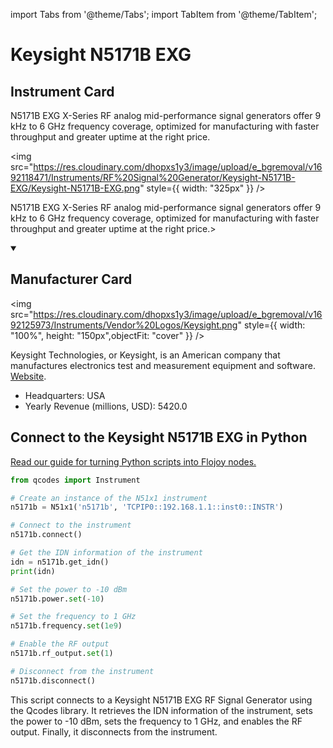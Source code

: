 
import Tabs from '@theme/Tabs';
import TabItem from '@theme/TabItem';

# Keysight N5171B EXG

## Instrument Card

<div className="flex">

<div>

N5171B EXG X-Series RF analog mid-performance signal generators offer 9 kHz to 6 GHz frequency coverage, optimized for manufacturing with faster throughput and greater uptime at the right price.

</div>

<img src="https://res.cloudinary.com/dhopxs1y3/image/upload/e_bgremoval/v1692118471/Instruments/RF%20Signal%20Generator/Keysight-N5171B-EXG/Keysight-N5171B-EXG.png" style={{ width: "325px" }} />

</div>

N5171B EXG X-Series RF analog mid-performance signal generators offer 9 kHz to 6 GHz frequency coverage, optimized for manufacturing with faster throughput and greater uptime at the right price.>

<details open>
<summary><h2>Manufacturer Card</h2></summary>

<img src="https://res.cloudinary.com/dhopxs1y3/image/upload/e_bgremoval/v1692125973/Instruments/Vendor%20Logos/Keysight.png" style={{ width: "100%", height: "150px",objectFit: "cover" }} />

Keysight Technologies, or Keysight, is an American company that manufactures electronics test and measurement equipment and software. <a href="https://www.keysight.com/us/en/home.html">Website</a>.

<ul>
  <li>Headquarters: USA</li>
  <li>Yearly Revenue (millions, USD): 5420.0</li>
</ul>
</details>

## Connect to the Keysight N5171B EXG in Python

[Read our guide for turning Python scripts into Flojoy nodes.](https://docs.flojoy.ai/custom-nodes/creating-custom-node/)


<Tabs>
<TabItem value="Qcodes" label="Qcodes">

```python
from qcodes import Instrument

# Create an instance of the N51x1 instrument
n5171b = N51x1('n5171b', 'TCPIP0::192.168.1.1::inst0::INSTR')

# Connect to the instrument
n5171b.connect()

# Get the IDN information of the instrument
idn = n5171b.get_idn()
print(idn)

# Set the power to -10 dBm
n5171b.power.set(-10)

# Set the frequency to 1 GHz
n5171b.frequency.set(1e9)

# Enable the RF output
n5171b.rf_output.set(1)

# Disconnect from the instrument
n5171b.disconnect()
```

This script connects to a Keysight N5171B EXG RF Signal Generator using the Qcodes library. It retrieves the IDN information of the instrument, sets the power to -10 dBm, sets the frequency to 1 GHz, and enables the RF output. Finally, it disconnects from the instrument.

</TabItem>
</Tabs>
